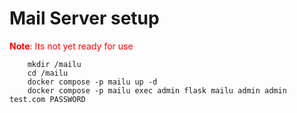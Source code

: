 # Mail Server setup
<span style="color: RED;"> <b>Note</b>: Its not yet ready for use</span>

```
    mkdir /mailu
    cd /mailu
    docker compose -p mailu up -d
    docker compose -p mailu exec admin flask mailu admin admin test.com PASSWORD
```



